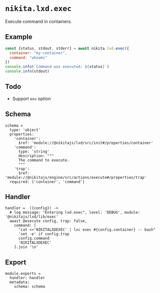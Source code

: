 
# `nikita.lxd.exec`

Execute command in containers.

## Example

```js
const {status, stdout, stderr} = await nikita.lxd.exec({
  container: "my-container",
  command: "whoami"
})
console.info(`Command was executed: ${status}`)
console.info(stdout)
```

## Todo

* Support `env` option

## Schema

    schema =
      type: 'object'
      properties:
        'container':
          $ref: 'module://@nikitajs/lxd/src/init#/properties/container'
        'command':
          type: 'string'
          description: """
          The command to execute.
          """
        'trap':
          $ref: 'module://@nikitajs/engine/src/actions/execute#/properties/trap'
      required: ['container', 'command']

## Handler

    handler =  ({config}) ->
      # log message: "Entering lxd.exec", level: 'DEBUG', module: '@nikitajs/lxd/lib/exec'
      await @execute config, trap: false,
        command: [
          "cat <<'NIKITALXDEXEC' | lxc exec #{config.container} -- bash"
          'set -e' if config.trap
          config.command
          'NIKITALXDEXEC'
        ].join '\n'

## Export

    module.exports =
      handler: handler
      metadata:
        schema: schema
